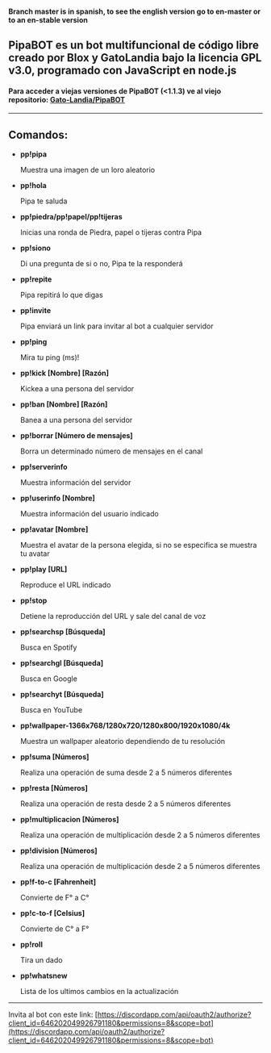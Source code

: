 #### Branch master is in spanish, to see the english version go to en-master or to an en-stable version

## PipaBOT es un bot multifuncional de código libre creado por Blox y GatoLandia bajo la licencia GPL v3.0, programado con JavaScript en node.js

#### Para acceder a viejas versiones de PipaBOT (<1.1.3) ve al viejo repositorio: [Gato-Landia/PipaBOT](https://github.com/Gato-Landia/PipaBOT)

------------------------------------------------
Comandos:
------------------------------------------------


* **pp!pipa**

  Muestra una imagen de un loro aleatorio


* **pp!hola**

  Pipa te saluda


* **pp!piedra/pp!papel/pp!tijeras**

  Inicias una ronda de Piedra, papel o tijeras contra Pipa


* **pp!siono**

  Di una pregunta de si o no, Pipa te la responderá


* **pp!repite**

  Pipa repitirá lo que digas

* **pp!invite**

  Pipa enviará un link para invitar al bot a cualquier servidor


* **pp!ping**

  Mira tu ping (ms)!


* **pp!kick [Nombre] [Razón]**

  Kickea a una persona del servidor


* **pp!ban [Nombre] [Razón]**

  Banea a una persona del servidor


* **pp!borrar [Número de mensajes]**

  Borra un determinado número de mensajes en el canal


* **pp!serverinfo**

  Muestra información del servidor


* **pp!userinfo [Nombre]**

  Muestra información del usuario indicado


* **pp!avatar [Nombre]**

  Muestra el avatar de la persona elegida, si no se especifica se muestra tu avatar


* **pp!play [URL]**

  Reproduce el URL indicado


* **pp!stop**

  Detiene la reproducción del URL y sale del canal de voz


* **pp!searchsp [Búsqueda]**

  Busca en Spotify


* **pp!searchgl [Búsqueda]**

  Busca en Google


* **pp!searchyt [Búsqueda]**

  Busca en YouTube


* **pp!wallpaper-1366x768/1280x720/1280x800/1920x1080/4k**

  Muestra un wallpaper aleatorio dependiendo de tu resolución


* **pp!suma [Números]**

  Realiza una operación de suma desde 2 a 5 números diferentes


* **pp!resta [Números]**

  Realiza una operación de resta desde 2 a 5 números diferentes


* **pp!multiplicacion [Números]**

  Realiza una operación de multiplicación desde 2 a 5 números diferentes


* **pp!division [Números]**

  Realiza una operación de multiplicación desde 2 a 5 números diferentes


* **pp!f-to-c [Fahrenheit]**

  Convierte de F° a C°


* **pp!c-to-f [Celsius]**

  Convierte de C° a F°


* **pp!roll**

  Tira un dado


* **pp!whatsnew**

  Lista de los ultimos cambios en la actualización

------------------------------------------------

Invita al bot con este link: [https://discordapp.com/api/oauth2/authorize?client_id=646202049926791180&permissions=8&scope=bot](https://discordapp.com/api/oauth2/authorize?client_id=646202049926791180&permissions=8&scope=bot)
